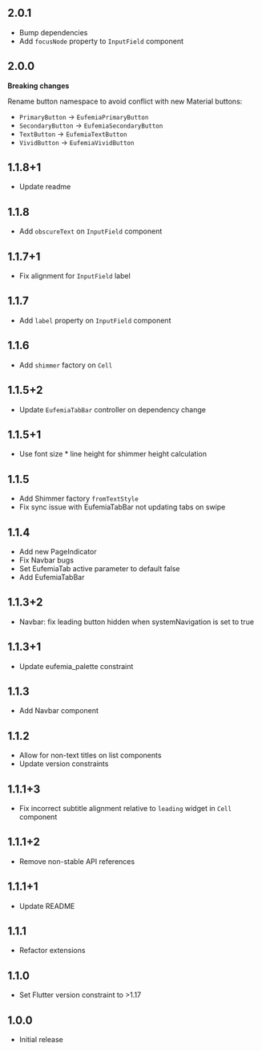 ## 2.0.1

- Bump dependencies
- Add `focusNode` property to `InputField` component

## 2.0.0

**Breaking changes**

Rename button namespace to avoid conflict with new Material buttons:

- `PrimaryButton` → `EufemiaPrimaryButton`
- `SecondaryButton` → `EufemiaSecondaryButton`
- `TextButton` → `EufemiaTextButton`
- `VividButton` → `EufemiaVividButton`

## 1.1.8+1

- Update readme

## 1.1.8

- Add `obscureText` on `InputField` component

## 1.1.7+1

- Fix alignment for `InputField` label

## 1.1.7

- Add `label` property on `InputField` component

## 1.1.6

- Add `shimmer` factory on `Cell`

## 1.1.5+2

- Update `EufemiaTabBar` controller on dependency change

## 1.1.5+1

- Use font size \* line height for shimmer height calculation

## 1.1.5

- Add Shimmer factory `fromTextStyle`
- Fix sync issue with EufemiaTabBar not updating tabs on swipe

## 1.1.4

- Add new PageIndicator
- Fix Navbar bugs
- Set EufemiaTab active parameter to default false
- Add EufemiaTabBar

## 1.1.3+2

- Navbar: fix leading button hidden when systemNavigation is set to true

## 1.1.3+1

- Update eufemia_palette constraint

## 1.1.3

- Add Navbar component

## 1.1.2

- Allow for non-text titles on list components
- Update version constraints

## 1.1.1+3

- Fix incorrect subtitle alignment relative to `leading` widget in `Cell` component

## 1.1.1+2

- Remove non-stable API references

## 1.1.1+1

- Update README

## 1.1.1

- Refactor extensions

## 1.1.0

- Set Flutter version constraint to >1.17

## 1.0.0

- Initial release
